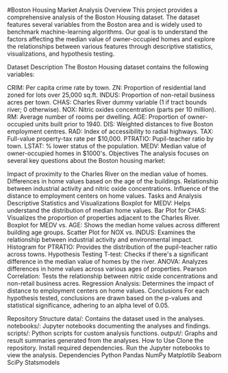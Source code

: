 #Boston Housing Market Analysis
Overview
This project provides a comprehensive analysis of the Boston Housing dataset. The dataset features several variables from the Boston area and is widely used to benchmark machine-learning algorithms. Our goal is to understand the factors affecting the median value of owner-occupied homes and explore the relationships between various features through descriptive statistics, visualizations, and hypothesis testing.

Dataset Description
The Boston Housing dataset contains the following variables:

CRIM: Per capita crime rate by town.
ZN: Proportion of residential land zoned for lots over 25,000 sq.ft.
INDUS: Proportion of non-retail business acres per town.
CHAS: Charles River dummy variable (1 if tract bounds river; 0 otherwise).
NOX: Nitric oxides concentration (parts per 10 million).
RM: Average number of rooms per dwelling.
AGE: Proportion of owner-occupied units built prior to 1940.
DIS: Weighted distances to five Boston employment centres.
RAD: Index of accessibility to radial highways.
TAX: Full-value property-tax rate per $10,000.
PTRATIO: Pupil-teacher ratio by town.
LSTAT: % lower status of the population.
MEDV: Median value of owner-occupied homes in $1000's.
Objectives
The analysis focuses on several key questions about the Boston housing market:

Impact of proximity to the Charles River on the median value of homes.
Differences in home values based on the age of the buildings.
Relationship between industrial activity and nitric oxide concentrations.
Influence of the distance to employment centers on home values.
Tasks and Analysis
Descriptive Statistics and Visualizations
Boxplot for MEDV: Helps understand the distribution of median home values.
Bar Plot for CHAS: Visualizes the proportion of properties adjacent to the Charles River.
Boxplot for MEDV vs. AGE: Shows the median home values across different building age groups.
Scatter Plot for NOX vs. INDUS: Examines the relationship between industrial activity and environmental impact.
Histogram for PTRATIO: Provides the distribution of the pupil-teacher ratio across towns.
Hypothesis Testing
T-test: Checks if there's a significant difference in the median value of homes by the river.
ANOVA: Analyzes differences in home values across various ages of properties.
Pearson Correlation: Tests the relationship between nitric oxide concentrations and non-retail business acres.
Regression Analysis: Determines the impact of distance to employment centers on home values.
Conclusions
For each hypothesis tested, conclusions are drawn based on the p-values and statistical significance, adhering to an alpha level of 0.05.

Repository Structure
data/: Contains the dataset used in the analyses.
notebooks/: Jupyter notebooks documenting the analyses and findings.
scripts/: Python scripts for custom analysis functions.
output/: Graphs and result summaries generated from the analyses.
How to Use
Clone the repository.
Install required dependencies.
Run the Jupyter notebooks to view the analysis.
Dependencies
Python
Pandas
NumPy
Matplotlib
Seaborn
SciPy
Statsmodels
